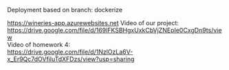 Deployment based on branch: dockerize

https://wineries-app.azurewebsites.net
Video of our project:  
https://drive.google.com/file/d/169lFKSBHgxUxkCbVjZNEpIe0CxgDn9ts/view  
Video of homework 4:  
https://drive.google.com/file/d/1NzlOzLa6V-x_Er9Qc7dOVfiluTdXFDzs/view?usp=sharing

